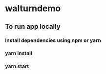 # walturndemo
## To run app locally 
### Install dependencies using npm or yarn

### yarn install 
### yarn start
